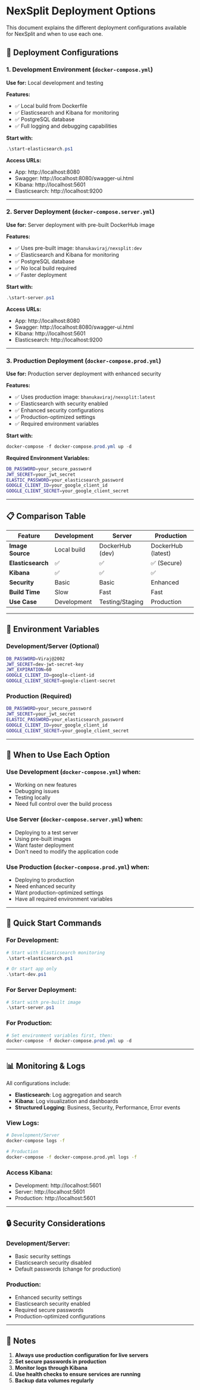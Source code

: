 # NexSplit Deployment Options

This document explains the different deployment configurations available for NexSplit and when to use each one.

## 🚀 **Deployment Configurations**

### 1. **Development Environment** (`docker-compose.yml`)

**Use for:** Local development and testing

**Features:**

- ✅ Local build from Dockerfile
- ✅ Elasticsearch and Kibana for monitoring
- ✅ PostgreSQL database
- ✅ Full logging and debugging capabilities

**Start with:**

```powershell
.\start-elasticsearch.ps1
```

**Access URLs:**

- App: http://localhost:8080
- Swagger: http://localhost:8080/swagger-ui.html
- Kibana: http://localhost:5601
- Elasticsearch: http://localhost:9200

---

### 2. **Server Deployment** (`docker-compose.server.yml`)

**Use for:** Server deployment with pre-built DockerHub image

**Features:**

- ✅ Uses pre-built image: `bhanukaviraj/nexsplit:dev`
- ✅ Elasticsearch and Kibana for monitoring
- ✅ PostgreSQL database
- ✅ No local build required
- ✅ Faster deployment

**Start with:**

```powershell
.\start-server.ps1
```

**Access URLs:**

- App: http://localhost:8080
- Swagger: http://localhost:8080/swagger-ui.html
- Kibana: http://localhost:5601
- Elasticsearch: http://localhost:9200

---

### 3. **Production Deployment** (`docker-compose.prod.yml`)

**Use for:** Production server deployment with enhanced security

**Features:**

- ✅ Uses production image: `bhanukaviraj/nexsplit:latest`
- ✅ Elasticsearch with security enabled
- ✅ Enhanced security configurations
- ✅ Production-optimized settings
- ✅ Required environment variables

**Start with:**

```powershell
docker-compose -f docker-compose.prod.yml up -d
```

**Required Environment Variables:**

```bash
DB_PASSWORD=your_secure_password
JWT_SECRET=your_jwt_secret
ELASTIC_PASSWORD=your_elasticsearch_password
GOOGLE_CLIENT_ID=your_google_client_id
GOOGLE_CLIENT_SECRET=your_google_client_secret
```

---

## 📋 **Comparison Table**

| Feature           | Development | Server          | Production         |
| ----------------- | ----------- | --------------- | ------------------ |
| **Image Source**  | Local build | DockerHub (dev) | DockerHub (latest) |
| **Elasticsearch** | ✅          | ✅              | ✅ (Secure)        |
| **Kibana**        | ✅          | ✅              | ✅                 |
| **Security**      | Basic       | Basic           | Enhanced           |
| **Build Time**    | Slow        | Fast            | Fast               |
| **Use Case**      | Development | Testing/Staging | Production         |

---

## 🔧 **Environment Variables**

### **Development/Server (Optional)**

```bash
DB_PASSWORD=Viraj@2002
JWT_SECRET=dev-jwt-secret-key
JWT_EXPIRATION=60
GOOGLE_CLIENT_ID=google-client-id
GOOGLE_CLIENT_SECRET=google-client-secret
```

### **Production (Required)**

```bash
DB_PASSWORD=your_secure_password
JWT_SECRET=your_jwt_secret
ELASTIC_PASSWORD=your_elasticsearch_password
GOOGLE_CLIENT_ID=your_google_client_id
GOOGLE_CLIENT_SECRET=your_google_client_secret
```

---

## 🎯 **When to Use Each Option**

### **Use Development (`docker-compose.yml`) when:**

- Working on new features
- Debugging issues
- Testing locally
- Need full control over the build process

### **Use Server (`docker-compose.server.yml`) when:**

- Deploying to a test server
- Using pre-built images
- Want faster deployment
- Don't need to modify the application code

### **Use Production (`docker-compose.prod.yml`) when:**

- Deploying to production
- Need enhanced security
- Want production-optimized settings
- Have all required environment variables

---

## 🚀 **Quick Start Commands**

### **For Development:**

```powershell
# Start with Elasticsearch monitoring
.\start-elasticsearch.ps1

# Or start app only
.\start-dev.ps1
```

### **For Server Deployment:**

```powershell
# Start with pre-built image
.\start-server.ps1
```

### **For Production:**

```powershell
# Set environment variables first, then:
docker-compose -f docker-compose.prod.yml up -d
```

---

## 📊 **Monitoring & Logs**

All configurations include:

- **Elasticsearch**: Log aggregation and search
- **Kibana**: Log visualization and dashboards
- **Structured Logging**: Business, Security, Performance, Error events

### **View Logs:**

```bash
# Development/Server
docker-compose logs -f

# Production
docker-compose -f docker-compose.prod.yml logs -f
```

### **Access Kibana:**

- Development: http://localhost:5601
- Server: http://localhost:5601
- Production: http://localhost:5601

---

## 🔒 **Security Considerations**

### **Development/Server:**

- Basic security settings
- Elasticsearch security disabled
- Default passwords (change for production)

### **Production:**

- Enhanced security settings
- Elasticsearch security enabled
- Required secure passwords
- Production-optimized configurations

---

## 📝 **Notes**

1. **Always use production configuration for live servers**
2. **Set secure passwords in production**
3. **Monitor logs through Kibana**
4. **Use health checks to ensure services are running**
5. **Backup data volumes regularly**
